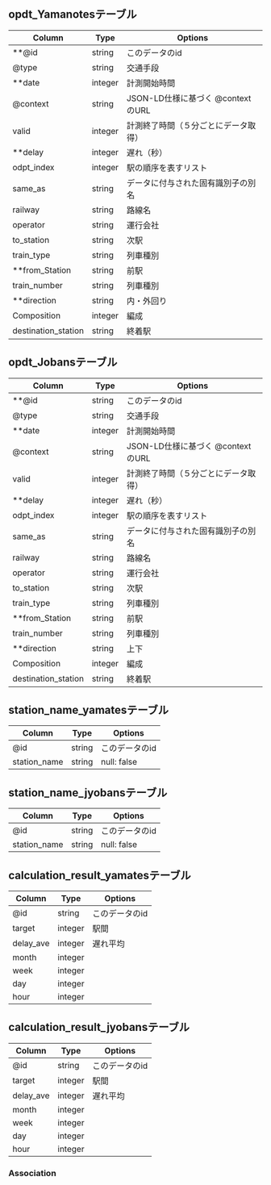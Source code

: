 ## opdt_Yamanotesテーブル

|Column|Type|Options|
|------|----|-------|
|**@id|string|このデータのid|
|@type|string|交通手段|
|**date|integer|計測開始時間|
|@context|string|JSON-LD仕様に基づく @context のURL|
|valid|integer|計測終了時間（５分ごとにデータ取得）|
|**delay|integer|遅れ（秒）|
|odpt_index|integer| 駅の順序を表すリスト|
|same_as|string|データに付与された固有識別子の別名|
|railway|string|路線名|
|operator|string|運行会社|
|to_station|string|次駅|
|train_type|string|列車種別|
|**from_Station|string| 前駅|
|train_number|string|列車種別|
|**direction|string|内・外回り|
|Composition|integer| 編成|
|destination_station|string|終着駅|


## opdt_Jobansテーブル

|Column|Type|Options|
|------|----|-------|
|**@id|string|このデータのid|
|@type|string|交通手段|
|**date|integer|計測開始時間|
|@context|string|JSON-LD仕様に基づく @context のURL|
|valid|integer|計測終了時間（５分ごとにデータ取得）|
|**delay|integer|遅れ（秒）|
|odpt_index|integer| 駅の順序を表すリスト|
|same_as|string|データに付与された固有識別子の別名|
|railway|string|路線名|
|operator|string|運行会社|
|to_station|string|次駅|
|train_type|string|列車種別|
|**from_Station|string| 前駅|
|train_number|string|列車種別|
|**direction|string|上下|
|Composition|integer| 編成|
|destination_station|string|終着駅|

## station_name_yamatesテーブル

|Column|Type|Options|
|------|----|-------|
|@id|string|このデータのid|
|station_name|string|null: false|

## station_name_jyobansテーブル

|Column|Type|Options|
|------|----|-------|
|@id|string|このデータのid|
|station_name|string|null: false|

## calculation_result_yamatesテーブル

|Column|Type|Options|
|------|----|-------|
|@id|string|このデータのid|
|target|integer|駅間|
|delay_ave|integer|遅れ平均|
|month|integer||
|week|integer|
|day|integer|
|hour|integer|

## calculation_result_jyobansテーブル

|Column|Type|Options|
|------|----|-------|
|@id|string|このデータのid|
|target|integer|駅間|
|delay_ave|integer|遅れ平均|
|month|integer||
|week|integer|
|day|integer|
|hour|integer|

### Association

